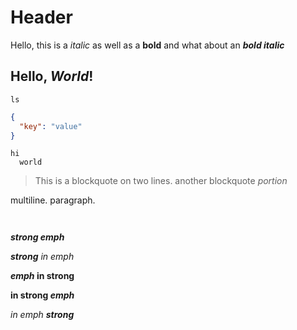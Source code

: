 # Header

Hello, this is a *italic* as well as a **bold** and what about an ***bold italic***

## Hello, *World*!

```
ls
```

```json
{
  "key": "value"
}
```

    hi
      world

> This is a blockquote on two
lines.
> another blockquote *portion*

multiline.
paragraph.

```

```

```
```

***strong emph***  

***strong** in emph*  

***emph* in strong**  

**in strong *emph***  

*in emph **strong***